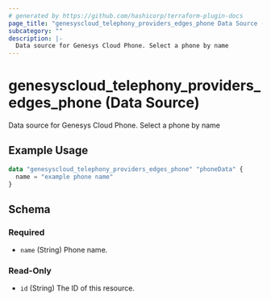 ```yaml
---
# generated by https://github.com/hashicorp/terraform-plugin-docs
page_title: "genesyscloud_telephony_providers_edges_phone Data Source - terraform-provider-genesyscloud-jonesb"
subcategory: ""
description: |-
  Data source for Genesys Cloud Phone. Select a phone by name
---
```


# genesyscloud_telephony_providers_edges_phone (Data Source)

Data source for Genesys Cloud Phone. Select a phone by name

## Example Usage

```terraform
data "genesyscloud_telephony_providers_edges_phone" "phoneData" {
  name = "example phone name"
}
```

<!-- schema generated by tfplugindocs -->
## Schema

### Required

- `name` (String) Phone name.

### Read-Only

- `id` (String) The ID of this resource.


